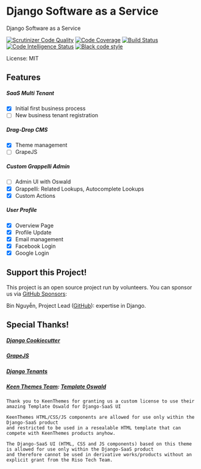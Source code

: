 # Django Software as a Service

Django Software as a Service

[![Scrutinizer Code Quality](https://scrutinizer-ci.com/g/riso-tech/django-saas/badges/quality-score.png?b=main)](https://scrutinizer-ci.com/g/riso-tech/django-saas/?branch=main)
[![Code Coverage](https://scrutinizer-ci.com/g/riso-tech/django-saas/badges/coverage.png?b=main)](https://scrutinizer-ci.com/g/riso-tech/django-saas/?branch=main)
[![Build Status](https://scrutinizer-ci.com/g/riso-tech/django-saas/badges/build.png?b=main)](https://scrutinizer-ci.com/g/riso-tech/django-saas/build-status/main)
[![Code Intelligence Status](https://scrutinizer-ci.com/g/riso-tech/django-saas/badges/code-intelligence.svg?b=main)](https://scrutinizer-ci.com/code-intelligence)
[![Black code style](https://img.shields.io/badge/code%20style-black-000000.svg)](https://github.com/ambv/black)

License: MIT

## Features

##### SaaS Multi Tenant

- [x] Initial first business process
- [ ] New business tenant registration

##### Drag-Drop CMS

- [x] Theme management
- [ ] GrapeJS

##### Custom Grappelli Admin

- [ ] Admin UI with Oswald
- [x] Grappelli: Related Lookups, Autocomplete Lookups
- [x] Custom Actions

##### User Profile

- [x] Overview Page
- [x] Profile Update
- [x] Email management
- [x] Facebook Login
- [x] Google Login

## Support this Project!

This project is an open source project run by volunteers. You can sponsor us via [GitHub Sponsors](https://github.com/sponsors/riso-tech):

Bin Nguyễn, Project Lead ([GitHub](https://github.com/riso-tech)): expertise in Django.

## Special Thanks!

##### [Django Cookiecutter](https://github.com/cookiecutter/cookiecutter-django)

##### [GrapeJS](https://grapesjs.com/)

##### [Django Tenants](https://django-tenants.readthedocs.io/en/latest/)

##### [Keen Themes Team](https://keenthemes.com/): [Template Oswald](https://keenthemes.com/products/oswald-html-free)

    Thank you to KeenThemes for granting us a custom license to use their amazing Template Oswald for Django-SaaS UI

    KeenThemes HTML/CSS/JS components are allowed for use only within the Django-SaaS product
    and restricted to be used in a resealable HTML template that can compete with KeenThemes products anyhow.

    The Django-SaaS UI (HTML, CSS and JS components) based on this theme is allowed for use only within the Django-SaaS product
    and therefore cannot be used in derivative works/products without an explicit grant from the Riso Tech Team.
